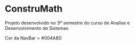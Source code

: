 # ConstruMath
Projeto desenvolvido no 3º semestre do curso de Analise e Desenvolvimento de Sistemas


Cor da NavBar = #004A8D